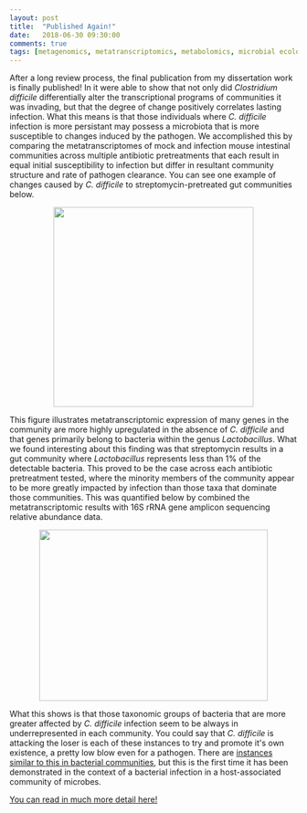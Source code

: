 ```yaml
---
layout: post
title:  "Published Again!"
date:   2018-06-30 09:30:00
comments: true
tags: [metagenomics, metatranscriptomics, metabolomics, microbial ecology, msphere]
---
```


After a long review process, the final publication from my dissertation work is finally published! In it were able to show that not only did *Clostridium difficile* differentially alter the transcriptional programs of communities it was invading, but that the degree of change positively correlates lasting infection. What this means is that those individuals where *C. difficile* infection is more persistant may possess a microbiota that is more susceptible to changes induced by the pathogen. We accomplished this by comparing the metatranscriptomes of mock and infection mouse intestinal communities across multiple antibiotic pretreatments that each result in equal initial susceptibility to infection but differ in resultant community structure and rate of pathogen clearance. You can see one example of changes caused by *C. difficile* to streptomycin-pretreated gut communities below.

<div style="text-align:center"><img src ="http://mjenior.github.io/images/metaT.jpg" width="350" height="350" /></div>

This figure illustrates metatranscriptomic expression of many genes in the community are more highly upregulated in the absence of *C. difficile* and that genes primarily belong to bacteria within the genus *Lactobacillus*. What we found interesting about this finding was that streptomycin results in a gut community where *Lactobacillus* represents less than 1% of the detectable bacteria. This proved to be the case across each antibiotic pretreatment tested, where the minority members of the community appear to be more greatly impacted by infection than those taxa that dominate those communities. This was quantified below by combined the metatranscriptomic results with 16S rRNA gene amplicon sequencing relative abundance data.


<div style="text-align:center"><img src ="http://mjenior.github.io/images/absolute_diff.jpg" width="400" height="300" /></div>

What this shows is that those taxonomic groups of bacteria that are more greater affected by *C. difficile* infection seem to be always in underrepresented in each community. You could say that *C. difficile* is attacking the loser is each of these instances to try and promote it's own existence, a pretty low blow even for a pathogen. There are [instances similar ](http://www.pnas.org/content/114/5/E781?ijkey=26c4fc14184d4f5f240a5c01b71d04c84a5308a0&keytype2=tf_ipsecsha) [to this in bacterial communities](http://www.pnas.org/content/114/40/10684?ijkey=a400acf2e4b67316bf64b2533f88165f2a181254&keytype2=tf_ipsecsha), but this is the first time it has been demonstrated in the context of a bacterial infection in a host-associated community of microbes.

[You can read in much more detail here!](https://msphere.asm.org/content/3/3/e00261-18)